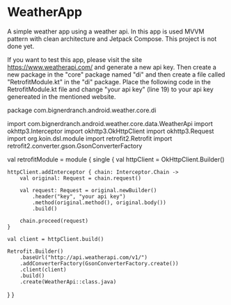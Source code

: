 # WeatherApp
A simple weather app using a weather api. In this app is used MVVM pattern with clean architecture and Jetpack Compose. This project is not done yet.

If you want to test this app, please visit the site https://www.weatherapi.com/ and generate a new api key.
Then create a new package in the "core" package named "di" and then create a file called "RetrofitModule.kt" in the "di" package.
Place the following code in the RetrofitModule.kt file and change "your api key" (line 19) to your api key genereated in the mentioned website.


package com.bignerdranch.android.weather.core.di

import com.bignerdranch.android.weather.core.data.WeatherApi
import okhttp3.Interceptor
import okhttp3.OkHttpClient
import okhttp3.Request
import org.koin.dsl.module
import retrofit2.Retrofit
import retrofit2.converter.gson.GsonConverterFactory

val retrofitModule = module {
  single {
    val httpClient = OkHttpClient.Builder()

    httpClient.addInterceptor { chain: Interceptor.Chain ->
        val original: Request = chain.request()

        val request: Request = original.newBuilder()
            .header("key", "your api key")
            .method(original.method(), original.body())
            .build()

        chain.proceed(request)
    }

    val client = httpClient.build()

    Retrofit.Builder()
        .baseUrl("http://api.weatherapi.com/v1/")
        .addConverterFactory(GsonConverterFactory.create())
        .client(client)
        .build()
        .create(WeatherApi::class.java)
  }
}
